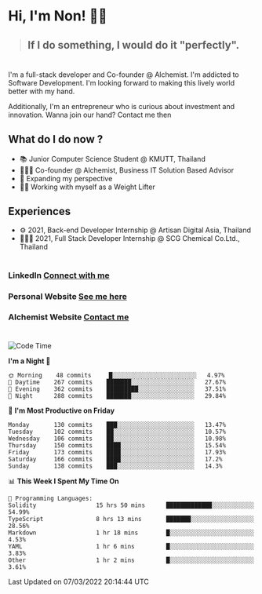 # Hi, I'm Non! 🖐🏻

> ## If I do something, I would do it "perfectly".

#

I'm a full-stack developer and Co-founder @ Alchemist. I'm addicted to Software Development. I'm looking forward to making this lively world better with my hand.

Additionally, I'm an entrepreneur who is curious about investment and innovation. Wanna join our hand? Contact me then

## What do I do now ?

- 📚 Junior Computer Science Student @ KMUTT, Thailand
- 🧑🏻‍💻 Co-founder @ Alchemist, Business IT Solution Based Advisor
- 🌈 Expanding my perspective
- 🏋🏻 Working with myself as a Weight Lifter

## Experiences

- ⚙️ 2021, Back-end Developer Internship @ Artisan Digital Asia, Thailand
- 🧑🏻‍💻 2021, Full Stack Developer Internship @ SCG Chemical Co.Ltd., Thailand

#

### LinkedIn [Connect with me](https://www.linkedin.com/in/non-nontra/)

### Personal Website [See me here](https://nonnontra.com/)

### Alchemist Website [Contact me](https://alchemist-softwarehouse.co/)

#

<!--START_SECTION:waka-->
![Code Time](http://img.shields.io/badge/Code%20Time-1%2C311%20hrs%2047%20mins-blue)

**I'm a Night 🦉** 

```text
🌞 Morning    48 commits     █░░░░░░░░░░░░░░░░░░░░░░░░   4.97% 
🌆 Daytime    267 commits    ███████░░░░░░░░░░░░░░░░░░   27.67% 
🌃 Evening    362 commits    █████████░░░░░░░░░░░░░░░░   37.51% 
🌙 Night      288 commits    ███████░░░░░░░░░░░░░░░░░░   29.84%

```
📅 **I'm Most Productive on Friday** 

```text
Monday       130 commits    ███░░░░░░░░░░░░░░░░░░░░░░   13.47% 
Tuesday      102 commits    ██░░░░░░░░░░░░░░░░░░░░░░░   10.57% 
Wednesday    106 commits    ██░░░░░░░░░░░░░░░░░░░░░░░   10.98% 
Thursday     150 commits    ████░░░░░░░░░░░░░░░░░░░░░   15.54% 
Friday       173 commits    ████░░░░░░░░░░░░░░░░░░░░░   17.93% 
Saturday     166 commits    ████░░░░░░░░░░░░░░░░░░░░░   17.2% 
Sunday       138 commits    ███░░░░░░░░░░░░░░░░░░░░░░   14.3%

```


📊 **This Week I Spent My Time On** 

```text
💬 Programming Languages: 
Solidity                 15 hrs 50 mins      █████████████░░░░░░░░░░░░   54.99% 
TypeScript               8 hrs 13 mins       ███████░░░░░░░░░░░░░░░░░░   28.56% 
Markdown                 1 hr 18 mins        █░░░░░░░░░░░░░░░░░░░░░░░░   4.53% 
YAML                     1 hr 6 mins         █░░░░░░░░░░░░░░░░░░░░░░░░   3.83% 
Other                    1 hr 2 mins         █░░░░░░░░░░░░░░░░░░░░░░░░   3.61%

```


 Last Updated on 07/03/2022 20:14:44 UTC
<!--END_SECTION:waka-->
